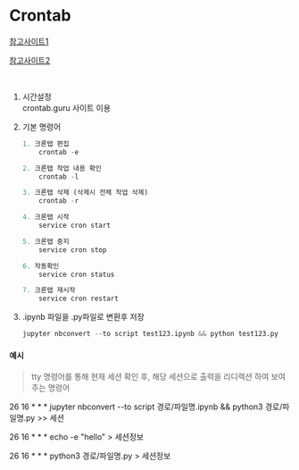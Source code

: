 # Crontab

[참고사이트1](https://velog.io/@svstar94/AWS-EC2-python-%EC%A3%BC%EA%B8%B0%EC%A0%81%EC%9C%BC%EB%A1%9C-%EC%8B%A4%ED%96%89-Cron-%EC%9E%A1-%EC%8A%A4%EC%BC%80%EC%A4%84%EB%9F%AC)


[참고사이트2](https://jeon2devel.tistory.com/126)

<br>

1. 시간설정 <br>
    crontab.guru 사이트 이용 <br>

2. 기본 명령어

    ```python
    1. 크론탭 편집
        crontab -e

    2. 크론탭 작업 내용 확인
        crontab -l

    3. 크론탭 삭제 (삭제시 전체 작업 삭제)
        crontab -r
    
    4. 크론탭 시작
        service cron start

    5. 크론탭 중지
        service cron stop  

    6. 작동확인
        service cron status 
    
    7. 크론탭 재시작
        service cron restart
    ```
3. .ipynb 파일을 .py파일로 변환후 저장 <br>
    ```python
    jupyter nbconvert --to script test123.ipynb && python test123.py
    ```

#### 예시

> tty 명령어를 통해 현재 세션 확인 후, 해당 세션으로 출력을 리디렉션 하여 보여주는 명령어

26 16 * * * jupyter nbconvert --to script 경로/파일명.ipynb && python3 경로/파일명.py >> 세션 


26 16 * * * echo -e "hello" > 세션정보

26 16 * * * python3 경로/파일명.py > 세션정보